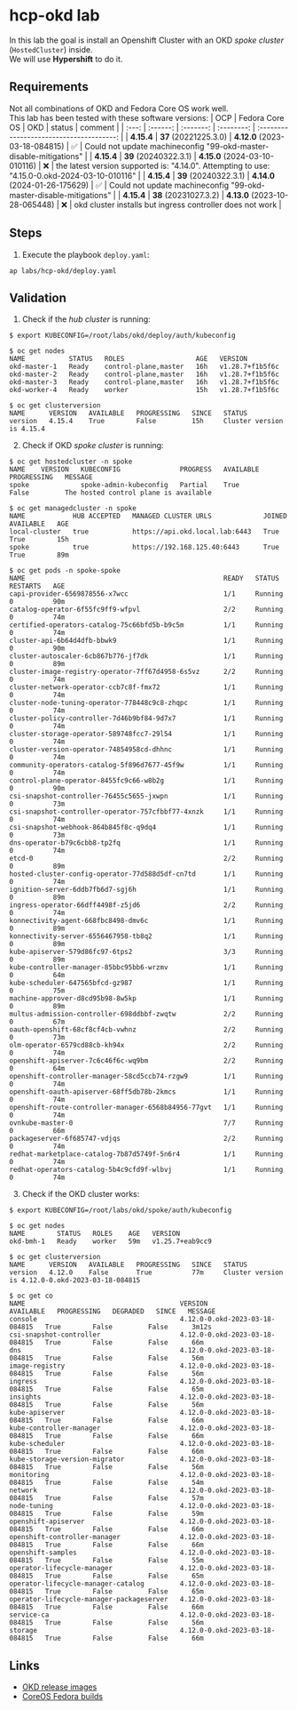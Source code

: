 # hcp-okd lab
In this lab the goal is install an Openshift Cluster with an OKD _spoke cluster_ (`HostedCluster`) inside.  
We will use **Hypershift** to do it.

## Requirements
Not all combinations of OKD and Fedora Core OS work well.  
This lab has been tested with these software versions:
|  OCP     | Fedora Core OS     | OKD                        | status             | comment                                                                                        |
|  :---:   | :------:           | :-------:                  | :--------:         | :--------------------------------------:                                                       |
|  **4.15.4**  | **37** (20221225.3.0)  | **4.12.0** (2023-03-18-084815) | :white_check_mark: | Could not update machineconfig "99-okd-master-disable-mitigations"                             |
|  **4.15.4**  | **39** (20240322.3.1)  | **4.15.0** (2024-03-10-010116) | :x:                | the latest version supported is: "4.14.0". Attempting to use: "4.15.0-0.okd-2024-03-10-010116" |
|  **4.15.4**  | **39** (20240322.3.1)  | **4.14.0** (2024-01-26-175629) | :white_check_mark: | Could not update machineconfig "99-okd-master-disable-mitigations"                             |
|  **4.15.4**  | **38** (20231027.3.2)  | **4.13.0** (2023-10-28-065448) | :x:                | okd cluster installs but ingress controller does not work                                      |

## Steps
1. Execute the playbook `deploy.yaml`:
```shell
ap labs/hcp-okd/deploy.yaml
```

## Validation
1. Check if the _hub cluster_ is running:
```shell
$ export KUBECONFIG=/root/labs/okd/deploy/auth/kubeconfig

$ oc get nodes
NAME           STATUS   ROLES                  AGE   VERSION
okd-master-1   Ready    control-plane,master   16h   v1.28.7+f1b5f6c
okd-master-2   Ready    control-plane,master   16h   v1.28.7+f1b5f6c
okd-master-3   Ready    control-plane,master   16h   v1.28.7+f1b5f6c
okd-worker-4   Ready    worker                 15h   v1.28.7+f1b5f6c

$ oc get clusterversion
NAME      VERSION   AVAILABLE   PROGRESSING   SINCE   STATUS
version   4.15.4    True        False         15h     Cluster version is 4.15.4
```
2. Check if OKD _spoke cluster_ is running:
```shell
$ oc get hostedcluster -n spoke
NAME    VERSION   KUBECONFIG               PROGRESS   AVAILABLE   PROGRESSING   MESSAGE
spoke             spoke-admin-kubeconfig   Partial    True        False         The hosted control plane is available

$ oc get managedcluster -n spoke
NAME            HUB ACCEPTED   MANAGED CLUSTER URLS             JOINED   AVAILABLE   AGE
local-cluster   true           https://api.okd.local.lab:6443   True     True        15h
spoke           true           https://192.168.125.40:6443      True     True        89m

$ oc get pods -n spoke-spoke
NAME                                                  READY   STATUS    RESTARTS   AGE
capi-provider-6569878556-x7wcc                        1/1     Running   0          90m
catalog-operator-6f55fc9ff9-wfpvl                     2/2     Running   0          74m
certified-operators-catalog-75c66bfd5b-b9c5m          1/1     Running   0          74m
cluster-api-6b64d4dfb-bbwk9                           1/1     Running   0          90m
cluster-autoscaler-6cb867b776-jf7dk                   1/1     Running   0          89m
cluster-image-registry-operator-7ff67d4958-6s5vz      2/2     Running   0          74m
cluster-network-operator-ccb7c8f-fmx72                1/1     Running   0          74m
cluster-node-tuning-operator-778448c9c8-zhqpc         1/1     Running   0          74m
cluster-policy-controller-7d46b9bf84-9d7x7            1/1     Running   0          74m
cluster-storage-operator-589748fcc7-29l54             1/1     Running   0          74m
cluster-version-operator-74854958cd-dhhnc             1/1     Running   0          74m
community-operators-catalog-5f896d7677-45f9w          1/1     Running   0          74m
control-plane-operator-8455fc9c66-w8b2g               1/1     Running   0          90m
csi-snapshot-controller-76455c5655-jxwpn              1/1     Running   0          73m
csi-snapshot-controller-operator-757cfbbf77-4xnzk     1/1     Running   0          74m
csi-snapshot-webhook-864b845f8c-q9dq4                 1/1     Running   0          73m
dns-operator-b79c6cbb8-tp2fq                          1/1     Running   0          74m
etcd-0                                                2/2     Running   0          89m
hosted-cluster-config-operator-77d588d5df-cn7td       1/1     Running   0          74m
ignition-server-6ddb7fb6d7-sgj6h                      1/1     Running   0          89m
ingress-operator-66dff4498f-z5jd6                     2/2     Running   0          74m
konnectivity-agent-668fbc8498-dmv6c                   1/1     Running   0          89m
konnectivity-server-6556467958-tb8q2                  1/1     Running   0          89m
kube-apiserver-579d86fc97-6tps2                       3/3     Running   0          89m
kube-controller-manager-85bbc95bb6-wrzmv              1/1     Running   0          64m
kube-scheduler-647565bfcd-gz987                       1/1     Running   0          75m
machine-approver-d8cd95b98-8w5kp                      1/1     Running   0          89m
multus-admission-controller-698ddbbf-zwqtw            2/2     Running   0          67m
oauth-openshift-68cf8cf4cb-vwhnz                      2/2     Running   0          73m
olm-operator-6579cd88cb-kh94x                         2/2     Running   0          74m
openshift-apiserver-7c6c46f6c-wq9bm                   2/2     Running   0          64m
openshift-controller-manager-58cd5ccb74-rzgw9         1/1     Running   0          74m
openshift-oauth-apiserver-68ff5db78b-2kmcs            1/1     Running   0          74m
openshift-route-controller-manager-6568b84956-77gvt   1/1     Running   0          74m
ovnkube-master-0                                      7/7     Running   0          66m
packageserver-6f685747-vdjqs                          2/2     Running   0          74m
redhat-marketplace-catalog-7b87d5749f-5n6r4           1/1     Running   0          74m
redhat-operators-catalog-5b4c9cfd9f-wlbvj             1/1     Running   0          74m
```
3. Check if the OKD cluster works:
```shell
$ export KUBECONFIG=/root/labs/okd/spoke/auth/kubeconfig

$ oc get nodes
NAME        STATUS   ROLES    AGE   VERSION
okd-bmh-1   Ready    worker   59m   v1.25.7+eab9cc9

$ oc get clusterversion
NAME      VERSION   AVAILABLE   PROGRESSING   SINCE   STATUS
version   4.12.0    False       True          77m     Cluster version is 4.12.0-0.okd-2023-03-18-084815

$ oc get co
NAME                                       VERSION                          AVAILABLE   PROGRESSING   DEGRADED   SINCE   MESSAGE
console                                    4.12.0-0.okd-2023-03-18-084815   True        False         False      3m12s
csi-snapshot-controller                    4.12.0-0.okd-2023-03-18-084815   True        False         False      66m
dns                                        4.12.0-0.okd-2023-03-18-084815   True        False         False      56m
image-registry                             4.12.0-0.okd-2023-03-18-084815   True        False         False      56m
ingress                                    4.12.0-0.okd-2023-03-18-084815   True        False         False      65m
insights                                   4.12.0-0.okd-2023-03-18-084815   True        False         False      56m
kube-apiserver                             4.12.0-0.okd-2023-03-18-084815   True        False         False      66m
kube-controller-manager                    4.12.0-0.okd-2023-03-18-084815   True        False         False      66m
kube-scheduler                             4.12.0-0.okd-2023-03-18-084815   True        False         False      66m
kube-storage-version-migrator              4.12.0-0.okd-2023-03-18-084815   True        False         False      56m
monitoring                                 4.12.0-0.okd-2023-03-18-084815   True        False         False      54m
network                                    4.12.0-0.okd-2023-03-18-084815   True        False         False      57m
node-tuning                                4.12.0-0.okd-2023-03-18-084815   True        False         False      59m
openshift-apiserver                        4.12.0-0.okd-2023-03-18-084815   True        False         False      66m
openshift-controller-manager               4.12.0-0.okd-2023-03-18-084815   True        False         False      66m
openshift-samples                          4.12.0-0.okd-2023-03-18-084815   True        False         False      55m
operator-lifecycle-manager                 4.12.0-0.okd-2023-03-18-084815   True        False         False      65m
operator-lifecycle-manager-catalog         4.12.0-0.okd-2023-03-18-084815   True        False         False      65m
operator-lifecycle-manager-packageserver   4.12.0-0.okd-2023-03-18-084815   True        False         False      66m
service-ca                                 4.12.0-0.okd-2023-03-18-084815   True        False         False      56m
storage                                    4.12.0-0.okd-2023-03-18-084815   True        False         False      66m
```

## Links
* [OKD release images](https://quay.io/repository/openshift/okd?tab=tags)
* [CoreOS Fedora builds](https://builds.coreos.fedoraproject.org/browser?stream=stable&arch=x86_64)

